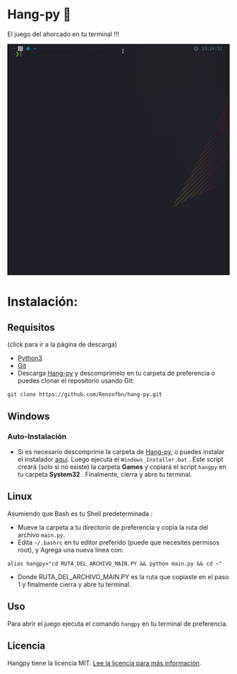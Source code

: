 # Hang-py 🐍

El juego del ahorcado en tu terminal !!!

![Preview Gif](https://raw.githubusercontent.com/Renzofbn/hang-py/main/preview.gif)

# Instalación:

## Requisitos
(click para ir a la página de descarga)

- [Python3](https://www.python.org/downloads/)
- [Git](https://git-scm.com/downloads)
- Descarga [Hang-py](https://github.com/Renzofbn/hang-py/archive/refs/heads/main.zip) y descomprímelo en tu carpeta de preferencia o puedes clonar el repositorio usando Git:

```
git clone https://github.com/Renzofbn/hang-py.git
```
## Windows

### Auto-Instalación

* Si es necesario descomprime la carpeta de [Hang-py](https://github.com/Renzofbn/hang-py/archive/refs/heads/main.zip), o puedes instalar el instalador [aquí](https://github.com/Renzofbn/hang-py/releases/download/hang_py_v0.35/Windows_Installer.bat). Luego ejecuta el ```Windows_Installer.bat``` . Este script creará (solo si no existe) la carpeta **Games** y copiará
el script ``` hangpy ``` en tu carpeta **System32** . Finalmente, cierra y abre tu terminal.

## Linux
Asumiendo que Bash es tu Shell predeterminada :
* Mueve la carpeta a tu directorio de preferencia y copia la ruta del archivo ``` main.py ```.
* Edita ``` ~/.bashrc ``` en tu editor preferido (puede que necesites permisos root), y Agrega una nueva línea con:
```
alias hangpy="cd RUTA_DEL_ARCHIVO_MAIN.PY && python main.py && cd ~"
```
* Donde RUTA_DEL_ARCHIVO_MAIN.PY es la ruta que copiaste en el paso 1 y finalmente cierra y abre tu terminal.

## Uso
Para abrir el juego ejecuta el comando ``` hangpy ``` en tu terminal de preferencia.

## Licencia

Hangpy tiene la licencia MIT. [Lee la licencia para más información](https://github.com/Renzofbn/hang-py/blob/main/LICENSE).
